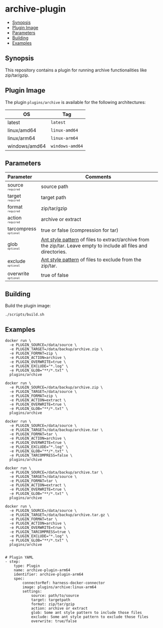 # archive-plugin

- [Synopsis](#Synopsis)
- [Plugin Image](#Plugin-Image)
- [Parameters](#Parameters)
- [Building](#building)
- [Examples](#Examples)


## Synopsis

This repository contains a plugin for running archive functionalities like zip/tar/gzip.


## Plugin Image

The plugin `plugins/archive` is available for the following architectures:

| OS            | Tag             |
|---------------|-----------------|
| latest        | `latest`        |
| linux/amd64   | `linux-amd64`   |
| linux/arm64   | `linux-arm64`   |
| windows/amd64 | `windows-amd64` |


## Parameters

| Parameter                                                            | Comments                                                                                                                                                                  |
|:---------------------------------------------------------------------|---------------------------------------------------------------------------------------------------------------------------------------------------------------------------|
| source <span style="font-size: 10px"><br/>`required`</span>          | source path                                                                                                                                                               |
| target <span style="font-size: 10px"><br/>`required`</span>          | target path                                                                                                                                                               |
| format <span style="font-size: 10px"><br/>`required`</span>          | zip/tar/gzip                                                                                                                                                              |
| action <span style="font-size: 10px"><br/>`required`</span>          | archive or extract                                                                                                                                                        |
| tarcompress <span style="font-size: 10px"><br/>`optional`</span>     | true or false (compression for tar)                                                                                                                                       |
| glob <span style="font-size: 10px"><br/>`optional`</span>            | [Ant style pattern](https://ant.apache.org/manual/dirtasks.html#patterns) of files to extract/archive from the zip/tar. Leave empty to include all files and directories. |
| exclude <span style="font-size: 10px"><br/>`optional`</span>         | [Ant style pattern](https://ant.apache.org/manual/dirtasks.html#patterns) of files to exclude from the zip/tar.                                                           |
| overwrite <span style="font-size: 10px"><br/>`optional`</span>       | true of false                                                                                                                                                             |

## Building

Build the plugin image:

```text
./scripts/build.sh
```

## Examples

```
docker run \
  -e PLUGIN_SOURCE=/data/source \
  -e PLUGIN_TARGET=/data/backup/archive.zip \
  -e PLUGIN_FORMAT=zip \
  -e PLUGIN_ACTION=archive \
  -e PLUGIN_OVERWRITE=true \
  -e PLUGIN_EXCLUDE="*.log" \
  -e PLUGIN_GLOB="**/*.txt" \
  plugins/archive
  
docker run \
  -e PLUGIN_SOURCE=/data/backup/archive.zip \
  -e PLUGIN_TARGET=/data/source \
  -e PLUGIN_FORMAT=zip \
  -e PLUGIN_ACTION=extract \
  -e PLUGIN_OVERWRITE=true \
  -e PLUGIN_GLOB="**/*.txt" \
  plugins/archive
  
docker run \
  -e PLUGIN_SOURCE=/data/source \
  -e PLUGIN_TARGET=/data/backup/archive.tar \
  -e PLUGIN_FORMAT=tar \
  -e PLUGIN_ACTION=archive \
  -e PLUGIN_OVERWRITE=true \
  -e PLUGIN_EXCLUDE="*.log" \
  -e PLUGIN_GLOB="**/*.txt" \
  -e PLUGIN_TARCOMPRESS=false \
  plugins/archive
  
docker run \
  -e PLUGIN_SOURCE=/data/backup/archive.tar \
  -e PLUGIN_TARGET=/data/source \
  -e PLUGIN_FORMAT=tar \
  -e PLUGIN_ACTION=extract \
  -e PLUGIN_OVERWRITE=true \
  -e PLUGIN_GLOB="**/*.txt" \
  plugins/archive
  
docker run \
  -e PLUGIN_SOURCE=/data/source \
  -e PLUGIN_TARGET=/data/backup/archive.tar.gz \
  -e PLUGIN_FORMAT=tar \
  -e PLUGIN_ACTION=archive \
  -e PLUGIN_OVERWRITE=true \
  -e PLUGIN_TARCOMPRESS=true \
  -e PLUGIN_EXCLUDE="*.log" \
  -e PLUGIN_GLOB="**/*.txt" \
  plugins/archive
  
```

```
# Plugin YAML
- step:
    type: Plugin
    name: archive-plugin-arm64
    identifier: archive-plugin-arm64
    spec:
        connectorRef: harness-docker-connector
        image: plugins/archive:linux-arm64
        settings:
            source: path/to/source
            target: targetpath
            format: zip/tar/gzip
            action: archive or extract
            glob: Some ant style pattern to include those files
            exclude: Some ant style pattern to exclude those files
            overwrite: true/false